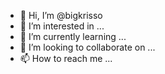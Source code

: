 - 👋 Hi, I’m @bigkrisso
- 👀 I’m interested in ...
- 🌱 I’m currently learning ...
- 💞️ I’m looking to collaborate on ...
- 📫 How to reach me ...

<!---
bigkrisso/bigkrisso is a ✨ special ✨ repository because its `README.md` (this file) appears on your GitHub profile.
You can click the Preview link to take a look at your changes.
--->
